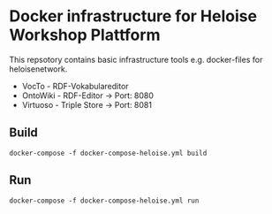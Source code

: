 # Docker infrastructure for Heloise Workshop Plattform
This repsotory contains basic infrastructure tools e.g. docker-files for heloisenetwork.

* VocTo - RDF-Vokabulareditor
* OntoWiki - RDF-Editor -> Port: 8080
* Virtuoso - Triple Store -> Port: 8081

## Build

```
docker-compose -f docker-compose-heloise.yml build
```

## Run

```
docker-compose -f docker-compose-heloise.yml run
```


